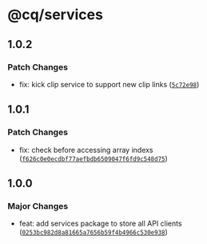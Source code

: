 # @cq/services

## 1.0.2

### Patch Changes

- fix: kick clip service to support new clip links ([`5c72e98`](https://github.com/jordanshatford/clip-queue/commit/5c72e985fa779a208bf88e9507b266e1ac7a9502))

## 1.0.1

### Patch Changes

- fix: check before accessing array indexs ([`f626c0e0ecdbf77aefbdb6509047f6fd9c548d75`](https://github.com/jordanshatford/clip-queue/commit/f626c0e0ecdbf77aefbdb6509047f6fd9c548d75))

## 1.0.0

### Major Changes

- feat: add services package to store all API clients ([`0253bc982d8a81665a7656b59f4b4966c530e938`](https://github.com/jordanshatford/clip-queue/commit/0253bc982d8a81665a7656b59f4b4966c530e938))
